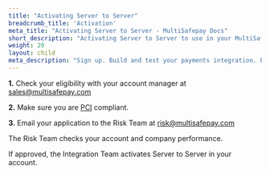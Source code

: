 ```yaml
---
title: "Activating Server to Server"
breadcrumb_title: 'Activation'
meta_title: "Activating Server to Server - MultiSafepay Docs"
short_description: "Activating Server to Server to use in your MultiSafepay account"
weight: 20
layout: child
meta_description: "Sign up. Build and test your payments integration. Explore our products and services. Use our API Reference, SDKs, and wrappers. Get support."
---
```

**1.** Check your eligibility with your account manager at <sales@multisafepay.com>

**2.** Make sure you are [PCI](/faq/risk-and-fraud/what-do-i-need-to-know-about-credit-card-payments) compliant.

**3.** Email your application to the Risk Team at <risk@multisafepay.com>

The Risk Team checks your account and company performance. 

If approved, the Integration Team activates Server to Server in your account.



